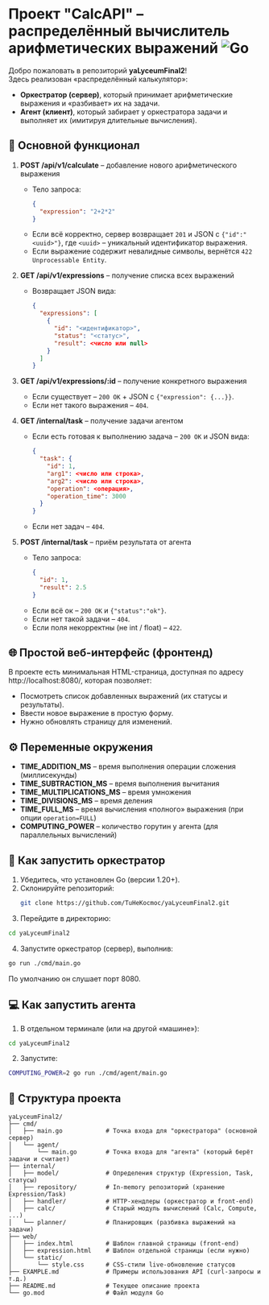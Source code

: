 # Проект "CalcAPI" – распределённый вычислитель арифметических выражений ![Go](https://img.shields.io/badge/Go-1.20-blue.svg)

Добро пожаловать в репозиторий **yaLyceumFinal2**!  
Здесь реализован «распределённый калькулятор»:  
- **Оркестратор (сервер)**, который принимает арифметические выражения и «разбивает» их на задачи.  
- **Агент (клиент)**, который забирает у оркестратора задачи и выполняет их (имитируя длительные вычисления).

## :rocket: Основной функционал

1. **POST /api/v1/calculate** – добавление нового арифметического выражения  
   - Тело запроса:
     ```json
     {
       "expression": "2+2*2"
     }
     ```
   - Если всё корректно, сервер возвращает `201` и JSON с `{"id":"<uuid>"}`, где `<uuid>` – уникальный идентификатор выражения.
   - Если выражение содержит невалидные символы, вернётся `422 Unprocessable Entity`.

2. **GET /api/v1/expressions** – получение списка всех выражений  
   - Возвращает JSON вида:
     ```json
     {
       "expressions": [
         {
           "id": "<идентификатор>",
           "status": "<статус>",
           "result": <число или null>
         }
       ]
     }
     ```

3. **GET /api/v1/expressions/:id** – получение конкретного выражения  
   - Если существует – `200 OK` + JSON c `{"expression": {...}}`.
   - Если нет такого выражения – `404`.

4. **GET /internal/task** – получение задачи агентом  
   - Если есть готовая к выполнению задача – `200 OK` и JSON вида:
     ```json
     {
       "task": {
         "id": 1,
         "arg1": <число или строка>,
         "arg2": <число или строка>,
         "operation": <операция>,
         "operation_time": 3000
       }
     }
     ```
   - Если нет задач – `404`.

5. **POST /internal/task** – приём результата от агента  
   - Тело запроса:
     ```json
     {
       "id": 1,
       "result": 2.5
     }
     ```
   - Если всё ок – `200 OK` и `{"status":"ok"}`.  
   - Если нет такой задачи – `404`.  
   - Если поля некорректны (не int / float) – `422`.  

## :globe_with_meridians: Простой веб-интерфейс (фронтенд)

В проекте есть минимальная HTML-страница, доступная по адресу http://localhost:8080/, которая позволяет:
- Посмотреть список добавленных выражений (их статусы и результаты).
- Ввести новое выражение в простую форму.
- Нужно обновлять страницу для изменений.

## :gear: Переменные окружения

- **TIME_ADDITION_MS** – время выполнения операции сложения (миллисекунды)
- **TIME_SUBTRACTION_MS** – время выполнения вычитания
- **TIME_MULTIPLICATIONS_MS** – время умножения
- **TIME_DIVISIONS_MS** – время деления
- **TIME_FULL_MS** – время вычисления «полного» выражения (при опции `operation=FULL`)
- **COMPUTING_POWER** – количество горутин у агента (для параллельных вычислений)

## :wrench: Как запустить оркестратор

1. Убедитесь, что установлен Go (версии 1.20+).  
2. Склонируйте репозиторий:
   ```bash
   git clone https://github.com/TuHeKocmoc/yaLyceumFinal2.git
   ```
3. Перейдите в директорию:
  ```bash
  cd yaLyceumFinal2
  ```
4. Запустите оркестратор (сервер), выполнив:
  ```bash
  go run ./cmd/main.go
  ```
  По умолчанию он слушает порт 8080.

## :computer: Как запустить агента

1. 	В отдельном терминале (или на другой «машине»):
  ```bash
  cd yaLyceumFinal2 
  ```
2. Запустите:
  ```bash
  COMPUTING_POWER=2 go run ./cmd/agent/main.go
  ```

## :file_folder: Структура проекта

```
yaLyceumFinal2/
├── cmd/
│   ├── main.go            # Точка входа для "оркестратора" (основной сервер)
│   └── agent/
│       └── main.go        # Точка входа для "агента" (который берёт задачи и считает)
├── internal/
│   ├── model/             # Определения структур (Expression, Task, статусы)
│   ├── repository/        # In-memory репозиторий (хранение Expression/Task)
│   ├── handler/           # HTTP-хендлеры (оркестратор и front-end)
│   ├── calc/              # Старый модуль вычислений (Calc, Compute, ...)
│   └── planner/           # Планировщик (разбивка выражений на задачи)
├── web/
│   ├── index.html         # Шаблон главной страницы (front-end)
│   ├── expression.html    # Шаблон отдельной страницы (если нужно)
│   └── static/
│       └── style.css      # CSS-стили live-обновление статусов
├── EXAMPLE.md             # Примеры использования API (curl-запросы и т.д.)
├── README.md              # Текущее описание проекта
└── go.mod                 # Файл модуля Go
```